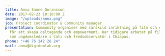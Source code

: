 ```yaml
---
title: Anna Sanne Göransson
date: 2017-02-23 18:10:00 Z
image: "/uploads/anna.png"
job: Project coordinator & Community manager
presentation: Community organiser med särskild inriktning på film och digitala medier
  för att skapa deltagande och empowerment. Har tidigare arbetat på filmstudio i Ouagadougou,
  som ungdomsledare i Cali och fredsobservatör i Chiapas.
phone: "+46 76 242 28 24"
mail: anna@digidemlab.org
---
```


